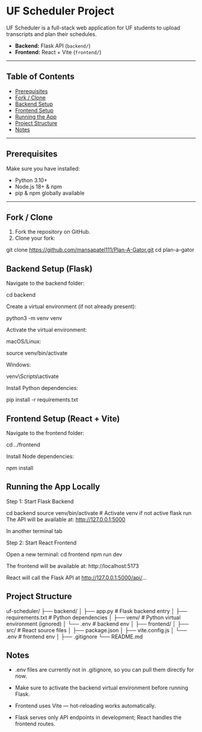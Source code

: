 # UF Scheduler Project

UF Scheduler is a full-stack web application for UF students to upload transcripts and plan their schedules.  

- **Backend:** Flask API (`backend/`)  
- **Frontend:** React + Vite (`frontend/`)  

---

## Table of Contents

- [Prerequisites](#prerequisites)  
- [Fork / Clone](#fork--clone)  
- [Backend Setup](#backend-setup-flask)  
- [Frontend Setup](#frontend-setup-react--vite)  
- [Running the App](#running-the-app-locally)  
- [Project Structure](#project-structure)  
- [Notes](#notes)  

---

## Prerequisites

Make sure you have installed:

- Python 3.10+  
- Node.js 18+ & npm  
- pip & npm globally available  

---

## Fork / Clone

1. Fork the repository on GitHub.  
2. Clone your fork:


git clone https://github.com/mansapatel111/Plan-A-Gator.git
cd plan-a-gator


## Backend Setup (Flask)

Navigate to the backend folder:

cd backend


Create a virtual environment (if not already present):

python3 -m venv venv


Activate the virtual environment:

macOS/Linux:

source venv/bin/activate


Windows:

venv\Scripts\activate


Install Python dependencies:

pip install -r requirements.txt



## Frontend Setup (React + Vite)

Navigate to the frontend folder:

cd ../frontend


Install Node dependencies:

npm install


## Running the App Locally

Step 1: Start Flask Backend 

cd backend
source venv/bin/activate   # Activate venv if not active
flask run
The API will be available at: http://127.0.0.1:5000

In another terminal tab

Step 2: Start React Frontend

Open a new terminal:
cd frontend
npm run dev

The frontend will be available at: http://localhost:5173

React will call the Flask API at http://127.0.0.1:5000/api/...

## Project Structure
uf-scheduler/
├── backend/
│   ├── app.py           # Flask backend entry
│   ├── requirements.txt # Python dependencies
│   ├── venv/            # Python virtual environment (ignored)
│   └── .env             #  backend env
│
├── frontend/
│   ├── src/             # React source files
│   ├── package.json
│   ├── vite.config.js
│   └── .env             #  frontend env
│
├── .gitignore
└── README.md


## Notes

- .env files are currently not in .gitignore, so you can pull them directly for now.

- Make sure to activate the backend virtual environment before running Flask.

- Frontend uses Vite — hot-reloading works automatically.

- Flask serves only API endpoints in development; React handles the frontend routes.